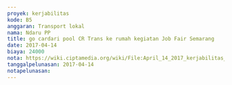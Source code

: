 ```yaml
---
proyek: kerjabilitas
kode: B5
anggaran: Transport lokal
nama: Ndaru PP
title: go cardari pool CR Trans ke rumah kegiatan Job Fair Semarang
date: 2017-04-14
biaya: 24000
nota: https://wiki.ciptamedia.org/wiki/File:April_14_2017_kerjabilitas_B5_gocar_crTrans_rumah_ndaru.jpg
tanggalpelunasan: 2017-04-14
notapelunasan:
---
```

